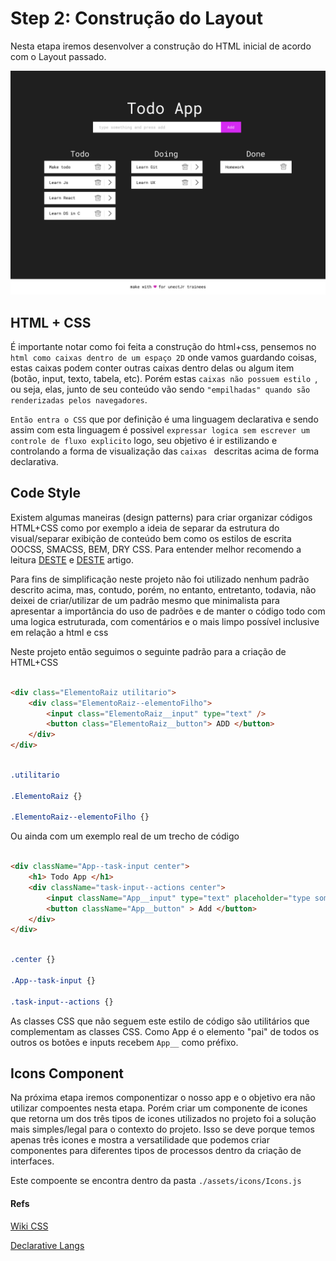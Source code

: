 # Step 2: Construção do Layout

Nesta etapa iremos desenvolver a construção do HTML inicial de acordo com o Layout passado.

![Layout](Desktop.jpg)

## HTML + CSS

É importante notar como foi feita a construção do html+css, pensemos no ```html como caixas dentro de um espaço 2D``` onde vamos guardando coisas, estas caixas podem conter outras caixas dentro delas ou algum item (botão, input, texto, tabela, etc). Porém estas ```caixas não possuem estilo ```, ou seja, elas, junto de seu conteúdo vão sendo ```"empilhadas" quando são renderizadas pelos navegadores```.

```Então entra o CSS``` que por definição é uma linguagem declarativa e sendo assim com esta linguagem é possivel ``` expressar logica sem escrever um controle de fluxo explicito ``` logo, seu objetivo é ir estilizando e controlando a forma de visualização das ```caixas ``` descritas acima de forma declarativa. 

## Code Style

Existem algumas maneiras (design patterns) para criar organizar códigos HTML+CSS como por exemplo a ideia de separar da estrutura do visual/separar exibição de conteúdo bem como os estilos de escrita OOCSS, SMACSS, BEM, DRY CSS. Para entender melhor recomendo a leitura [DESTE](https://tableless.com.br/oocss-smacss-bem-dry-css-afinal-como-escrever-css/) e [DESTE](https://tableless.com.br/oocss-ou-css-do-jeito-certo/) artigo.

Para fins de simplificação neste projeto não foi utilizado nenhum padrão descrito acima, mas, contudo, porém, no entanto, entretanto, todavia, não deixei de criar/utilizar de um padrão mesmo que minimalista para apresentar a importância do uso de padrões e de manter o código todo com uma logica estruturada, com comentários e o mais limpo possível inclusive em relação a html e css

Neste projeto então seguimos o seguinte padrão para a criação de HTML+CSS 

``` html

<div class="ElementoRaiz utilitario">
    <div class="ElementoRaiz--elementoFilho">
        <input class="ElementoRaiz__input" type="text" />
        <button class="ElementoRaiz__button"> ADD </button>
    </div>
</div>

```

``` css

.utilitario

.ElementoRaiz {}

.ElementoRaiz--elementoFilho {}

```

Ou ainda com um exemplo real de um trecho de código
``` html

<div className="App--task-input center">
    <h1> Todo App </h1>
    <div className="task-input--actions center">
        <input className="App__input" type="text" placeholder="type something and press add" /> 
        <button className="App__button" > Add </button>
    </div>
</div>
```
``` css

.center {}

.App--task-input {}

.task-input--actions {}

```

As classes CSS que não seguem este estilo de código são utilitários que complementam as classes CSS.
Como App é o elemento "pai" de todos os outros os botões e inputs recebem ```App__``` como préfixo.

## Icons Component

Na próxima etapa iremos componentizar o nosso app e o objetivo era não utilizar compoentes nesta etapa. Porém criar um componente de icones que retorna um dos três tipos de icones utilizados no projeto foi a solução mais simples/legal para o contexto do projeto. Isso se deve porque temos apenas três icones e mostra a versatilidade que podemos criar componentes para diferentes tipos de processos dentro da criação de interfaces.

Este compoente se encontra dentro da pasta ``` ./assets/icons/Icons.js ```
 

#### Refs

[Wiki CSS](https://en.wikipedia.org/wiki/Cascading_Style_Sheets)

[Declarative Langs](https://en.wikipedia.org/wiki/Declarative_programming)